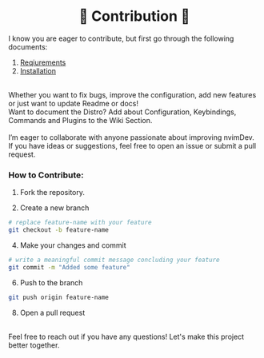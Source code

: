 <h1 align="center"> 🤝 Contribution 🤝 </h1>

I know you are eager to contribute, but first go through the following documents:

1. [Reqiurements](https://github.com/noobdumbledore/nvimDev/blob/main/.github/README.md#requirements)
2. [Installation](https://github.com/prrockzed/nvimdev/blob/master/INSTALL.md)

</br>
Whether you want to fix bugs, improve the configuration, add new features or just want to update Readme or docs!
</br>
Want to document the Distro? Add about Configuration, Keybindings, Commands and Plugins to the Wiki Section.
</br>
</br>
I’m eager to collaborate with anyone passionate about improving nvimDev.
</br>
If you have ideas or suggestions, feel free to open an issue or submit a pull request.
</br>

### How to Contribute:

1. Fork the repository.

2. Create a new branch

```sh
# replace feature-name with your feature
git checkout -b feature-name
```

4. Make your changes and commit

```sh
# write a meaningful commit message concluding your feature
git commit -m "Added some feature"
```

6. Push to the branch

```sh
git push origin feature-name
```

8. Open a pull request

</br>
Feel free to reach out if you have any questions! Let's make this project better together.
